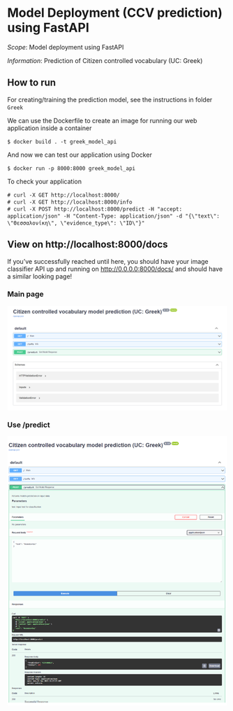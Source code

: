 # Model Deployment (CCV prediction) using FastAPI

*Scope*: Model deployment using FastAPI

*Information*: Prediction of Citizen controlled vocabulary (UC: Greek)

## How to run

For creating/training the prediction model, see the instructions in folder ``Greek``

We can use the Dockerfile to create an image for running our web application inside a container
```
$ docker build . -t greek_model_api
```
And now we can test our application using Docker
```
$ docker run -p 8000:8000 greek_model_api
```

To check your application
```
# curl -X GET http://localhost:8000/
# curl -X GET http://localhost:8000/info
# curl -X POST http://localhost:8000/predict -H "accept: application/json" -H "Content-Type: application/json" -d "{\"text\": \"Θεσσαλονίκη\", \"evidence_type\": \"ID\"}"
  ```


## View on http://localhost:8000/docs

If you’ve successfully reached until here, you should have your image classifier API up and running on http://0.0.0.0:8000/docs/ and should have a similar looking page!

### Main page

<p align="center">
<img src=".\images\image1.png" width = "800" alt="" align=center />
</p>

### Use /predict

<p align="center">
<img src=".\images\image2.png" width = "800" alt="" align=center />
</p>

